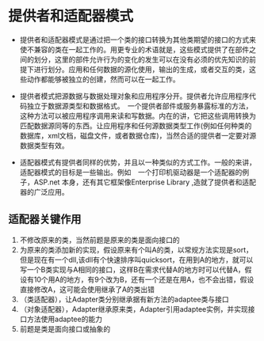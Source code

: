 # 提供者和适配器模式

- 提供者和适配器模式是通过把一个类的接口转换为其他类期望的接口的方式来使不兼容的类在一起工作的。用更专业的术语就是，这些模式提供了在部件之间的划分，这里的部件允许行为的变化的发生可以在没有必须的优先知识的前提下进行划分。应用和任何数据的源化使用，输出的生成，或者交互的类，这些动作都能够被独立的创建，然而可以在一起工作。

- 提供者模式把源数据与数据处理对象和应用程序分开。提供者允许应用程序代码独立于数据源类型和数据格式。　一个提供者部件或服务暴露标准的方法，这种方法可以被应用程序调用来读和写数据。内在的讲，它把这些调用转换为匹配数据源同等的东西。让应用程序和任何源数据类型工作(例如任何种类的数据库，xml文档，磁盘文件，或者数据仓库)，当然合适的提供者一定要对源数据类型有效。

- 适配器模式有提供者同样的优势，并且以一种类似的方式工作。一般的来讲，适配器模式的目标是一些输出。例如　一个打印机驱动器是一个适配器的例子，ASP.net 本身，还有其它框架像Enterprise Library ,造就了提供者和适配器的广泛应用。

## 适配器关键作用
1. 不修改原来的类，当然前题是原来的类是面向接口的
2. 为原来的类添加新的实现，假设原来有个叫A的类，以常规方法实现是sort，但是现在有一个dll,该dll有个快速排序叫quicksort，在用到A的地方，就可以写一个B类实现与A相同的接口，这样B在需求代替A的地方时可以代替A，假设有10个用A的地方，有9个改为B，还有一个还是在用A，也不会出错，假设直接修改A，这可能会使用继承了A的类出错
3. （类适配器），让Adapter类分别继承据有新方法的adaptee类与接口
4. （对象适配器），Adapter继承原来类，Adapter引用adaptee实例，并实现接口方法使用adaptee的能力
5. 前题是类是面向接口或抽象的
